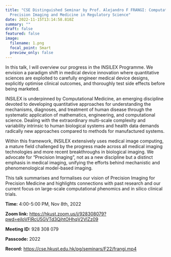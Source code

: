 ```yaml
---
title: "CSE Distinguished Seminar by Prof. Alejandro F FRANGI: Computational
  Precision Imaging and Medicine in Regulatory Science"
date: 2022-11-15T13:14:58.810Z
summary: ""
draft: false
featured: false
image:
  filename: 1.png
  focal_point: Smart
  preview_only: false
---
```

In this talk, I will overview our progress in the INSILEX Programme. We
envision a paradigm shift in medical device innovation where quantitative
sciences are exploited to carefully engineer medical device designs,
explicitly optimise clinical outcomes, and thoroughly test side effects
before being marketed.

INSILEX is underpinned by Computational Medicine, an emerging discipline
devoted to developing quantitative approaches for understanding the
mechanisms, diagnoses, and treatment of human disease through the
systematic application of mathematics, engineering, and computational
science. Dealing with the extraordinary multi-scale complexity and
variability intrinsic to human biological systems and health data demands
radically new approaches compared to methods for manufactured systems.

Within this framework, INSILEX extensively uses medical image computing, a
mature field challenged by the progress made across all medical imaging
technologies and more recent breakthroughs in biological imaging. We
advocate for “Precision Imaging”, not as a new discipline but a distinct
emphasis in medical imaging, unifying the efforts behind mechanistic and
phenomenological model-based imaging.

This talk summarises and formalises our vision of Precision Imaging for
Precision Medicine and highlights connections with past research and our
current focus on large-scale computational phenomics and in silico
clinical trials.



**Time:** 4:00-5:00 PM, Nov 8th, 2022

**Zoom link:** <https://hkust.zoom.us/j/928308079?pwd=ejloVFlRcU5GVTd3QjhtOHhqV2VlZz09>

**Meeting ID:** 928 308 079

**Passcode:** 2022

**Record:** <https://cse.hkust.edu.hk/pg/seminars/F22/frangi.mp4>

<br>
<br>
<br>
